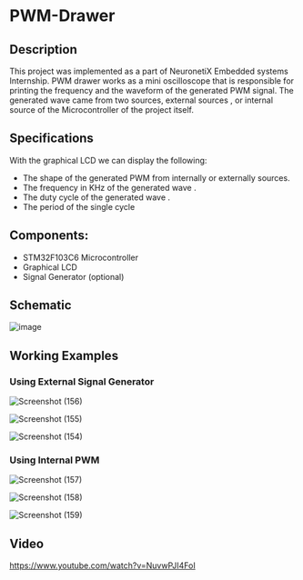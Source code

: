 # PWM-Drawer

## Description
This project was implemented as a part of NeuronetiX  Embedded systems Internship.
PWM drawer works as a mini oscilloscope that is responsible 
for printing the frequency and the waveform of the generated PWM signal.
The generated wave came from two sources, external sources 
, or internal source of the Microcontroller of the project itself.

## Specifications 
With the graphical LCD we can display the following:
- The shape of the generated PWM from internally or externally sources.
- The frequency in KHz of the generated wave .
- The duty cycle of the generated wave .
- The period of the single cycle

## Components: 
- STM32F103C6 Microcontroller
- Graphical LCD
- Signal Generator (optional)


## Schematic
![image](https://github.com/SalmaFaragalla/PWM-Drawer/assets/142256837/a45ee514-d6b8-4644-904b-8de2d1933a4a)


## Working Examples
### Using External Signal Generator

![Screenshot (156)](https://github.com/SalmaFaragalla/PWM-Drawer/assets/142256837/7c954eb8-8fd0-4150-9de3-bf35f0275fc8)

![Screenshot (155)](https://github.com/SalmaFaragalla/PWM-Drawer/assets/142256837/ced61b15-0d06-4b6f-b80c-fb995ee16cdb)

![Screenshot (154)](https://github.com/SalmaFaragalla/PWM-Drawer/assets/142256837/0b325137-5c43-4ca9-b45f-621d20ce0ab6)


### Using Internal PWM

![Screenshot (157)](https://github.com/SalmaFaragalla/PWM-Drawer/assets/142256837/bcc159f5-bcaa-45d2-8900-0ef427945687)

![Screenshot (158)](https://github.com/SalmaFaragalla/PWM-Drawer/assets/142256837/830100c9-450c-49fc-a3a4-028700cd9ab3)

![Screenshot (159)](https://github.com/SalmaFaragalla/PWM-Drawer/assets/142256837/d48291ac-9254-4d58-b086-938d3ce35e41)


## Video 
https://www.youtube.com/watch?v=NuvwPJI4FoI
